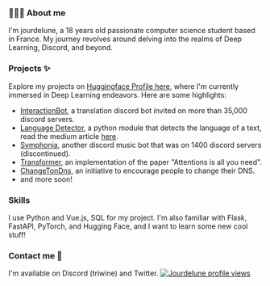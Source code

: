 <!-- ## 👋 Hey there! I'm Jourdelune-->

### 👨🏻‍💻 About me

I'm jourdelune, a 18 years old passionate computer science student based in France. My journey revolves around delving into the realms of Deep Learning, Discord, and beyond.

### Projects ✨

Explore my projects on [Huggingface Profile here](https://huggingface.co/Jour), where I'm currently immersed in Deep Learning endeavors. Here are some highlights:

- [InteractionBot](https://interaction-bot.com), a translation discord bot invited on more than 35,000 discord servers.
- [Language Detector](https://github.com/Interaction-Bot/LanguageDetection), a python module that detects the language of a text, read the medium article [here](https://medium.com/@jourdelune863/improving-language-detection-for-chat-discord-b148dfacc2e5).
- [Symphonia](https://github.com/Jourdelune/Symphonia), another discord music bot that was on 1400 discord servers (discontinued).
- [Transformer](https://github.com/Jourdelune/Transformer), an implementation of the paper "Attentions is all you need".
- [ChangeTonDns](https://changetondns.fr/), an initiative to encourage people to change their DNS.
- and more soon!

### Skills
I use Python and Vue.js, SQL for my project. I'm also familiar with Flask, FastAPI, PyTorch, and Hugging Face, and I want to learn some new cool stuff!

### Contact me 🤝

I'm available on Discord (triwine) and Twitter.
[![Jourdelune profile views](https://u8views.com/api/v1/github/profiles/64205064/views/day-week-month-total-count.svg)](https://u8views.com/github/Jourdelune)
